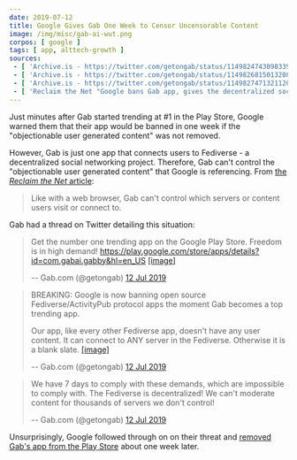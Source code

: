 ```yaml
---
date: 2019-07-12
title: Google Gives Gab One Week to Censor Uncensorable Content
image: /img/misc/gab-ai-wut.png
corpos: [ google ]
tags: [ app, alttech-growth ]
sources:
 - [ 'Archive.is - https://twitter.com/getongab/status/1149824743098339328', 'https://archive.is/zZcXf' ]
 - [ 'Archive.is - https://twitter.com/getongab/status/1149826815013208064', 'https://archive.is/MFtt2' ]
 - [ 'Archive.is - https://twitter.com/getongab/status/1149827471321120769', 'https://archive.is/OAcGQ' ]
 - [ 'Reclaim the Net "Google bans Gab app, gives the decentralized social network an impossible list of demands" by Tom Parker', 'https://reclaimthenet.org/google-play-bans-gab-app/' ]
---
```


Just minutes after Gab started trending at #1 in the Play Store, Google warned them that their app would be banned in one week if the "objectionable user generated content" was not removed.

However, Gab is just one app that connects users to Fediverse - a decentralized social networking project.
Therefore, Gab can't control the "objectionable user generated content" that Google is referencing.
From [the _Reclaim the Net_ article](https://reclaimthenet.org/google-play-bans-gab-app/):
> Like with a web browser, Gab can't control which servers or content users visit or connect to.

Gab had a thread on Twitter detailing this situation:

> Get the number one trending app on the Google Play Store. Freedom is in high demand! https://play.google.com/store/apps/details?id=com.gabai.gabby&hl=en_US
> [[image]](zZcXf.jpg)
>
> -- Gab.com (@getongab) [12 Jul 2019](https://archive.is/zZcXf)

> BREAKING: Google is now banning open source Fediverse/ActivityPub protocol apps the moment Gab becomes a top trending app. 
>
> Our app, like every other Fediverse app, doesn't have any user content. It can connect to ANY server in the Fediverse. Otherwise it is a blank slate.
> [[image]](MFtt2.jpg)
>
> -- Gab.com (@getongab) [12 Jul 2019](https://archive.is/MFtt2)

> We have 7 days to comply with these demands, which are impossible to comply with. The Fediverse is decentralized! We can't moderate content for thousands of servers we don't control!
>
> -- Gab.com (@getongab) [12 Jul 2019](https://archive.is/OAcGQ)

Unsurprisingly, Google followed through on on their threat and [removed Gab's app from the Play Store](/e/google-bans-gab-from-play-store-again/) about one week later.
